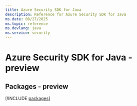 ```yaml
---
title: Azure Security SDK for Java
description: Reference for Azure Security SDK for Java
ms.date: 08/27/2025
ms.topic: reference
ms.devlang: java
ms.service: security
---
```

# Azure Security SDK for Java - preview
## Packages - preview
[!INCLUDE [packages](security-index.md)]